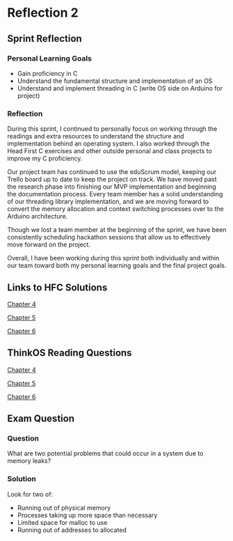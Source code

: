 # Reflection 2

## Sprint Reflection
### Personal Learning Goals

* Gain proficiency in C
* Understand the fundamental structure and implementation of an OS
* Understand and implement threading in C (write OS side on Arduino for project)


### Reflection
During this sprint, I continued to personally focus on working through the readings and extra resources to understand the structure and implementation behind an operating system.  I also worked through the Head First C exercises and other outside personal and class projects to improve my C proficiency.

Our project team has continued to use the eduScrum model, keeping our Trello board up to date to keep the project on track.  We have moved past the research phase into finishing our MVP implementation and beginning the documentation process.  Every team member has a solid understanding of our threading library implementation, and we are moving forward to convert the memory allocation and context switching processes over to the Arduino architecture.

Though we lost a team member at the beginning of the sprint, we have been consistently scheduling hackathon sessions that allow us to effectively move forward on the project.

Overall, I have been working during this sprint both individually and within our team toward both my personal learning goals and the final project goals.


## Links to HFC Solutions
[Chapter 4](https://github.com/kghite/ExercisesInC/tree/master/exercises/ex04)

[Chapter 5](https://github.com/kghite/ExercisesInC/tree/master/exercises/ex05)

[Chapter 6](https://github.com/kghite/ExercisesInC/tree/master/exercises/ex06)

## ThinkOS Reading Questions
[Chapter 4](../reading_questions/think_os_ch4.md)

[Chapter 5](../reading_questions/think_os_ch5.md)

[Chapter 6](../reading_questions/think_os_ch6.md)


## Exam Question
### Question

What are two potential problems that could occur in a system due to memory leaks? 

### Solution

Look for two of: 

* Running out of physical memory 
* Processes taking up more space than necessary
* Limited space for malloc to use
* Running out of addresses to allocated
